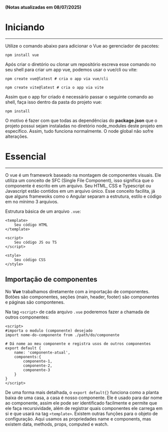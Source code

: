 **(Notas atualizadas em 08/07/2025)**
# Iniciando
---

Utilize o comando abaixo para adicionar o Vue ao gerenciador de pacotes:

```
npm install vue
```

Após criar o diretório ou clonar um repositório escreva esse comando no seu shell para criar um app vue, podemos usar o vue/cli ou vite:

```
npm create vue@latest # cria o app via vue/cli

npm create vite@latest # cria o app via vite
```

Assim que o app for criado é necessário passar o seguinte comando ao shell, faça isso dentro da pasta do projeto vue:

```
npm install
```

O motivo é fazer com que todas as dependências do **package.json** que o projeto possui sejam instaladas no diretório node_modules deste projeto em específico. Assim, tudo funciona normalmente. O node global não sofre alterações.

# Essencial
---
O vue é um framework baseado na montagem de componentes visuais. Ele utiliza um conceito de SFC (Single File Component), isso significa que o componente é escrito em um arquivo. Seu HTML, CSS e Typescript ou Javascript estão contidos em um arquivo único. Esse conceito facilita, já que alguns framewoks como o Angular separam a estrutura, estilo e código em no mínimo 3 arquivos.

Estrutura básica de um arquivo ```.vue```:

```
<template>
	Seu código HTML
</template>

<script>
	Seu código JS ou TS
</script>

<style>
	Seu código CSS
</style>
```

## Importação de componentes

No **Vue** trabalhamos diretamente com a importação de componentes. Botões são componentes, seções (main, header, footer) são componentes e páginas são compontenes.

Na tag ```<script>``` de cada arquivo ```.vue``` poderemos fazer a chamada de outros componentes:

```
<script>
#importa o modulo (componente) desejado
import nome-do-componente from ./path/do/componente

# Dá nome ao meu componente e registra usos de outros componentes
export default {
	name: 'componente-atual',
	components:{
		componente-1,
		componente-2,
		componente-3
	}
}
</script>
```

De uma forma mais detalhada, o ```export default{}``` funciona como a planta baixa de uma casa, a casa é nosso componente. Ele é usado para dar nome ao componente, assim ele pode ser identificado facilmente e permite que ele faça recursividade, além de registrar quais componentes ele carrega em si e que usará na tag ```<template>```. Existem outras funções para o objeto de configuração. Aqui usamos as propriedades name e components, mas existem data, methods, props, computed e watch.


